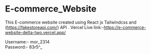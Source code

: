 # E-commerce_Website
This E-commerce website created using React js Tailwindcss and (https://fakestoreapi.com/) API .
Vercel Live link:-https://e-commerce-website-delta-two.vercel.app/

Username:- mor_2314 <br>
Password:- 83r5^_
